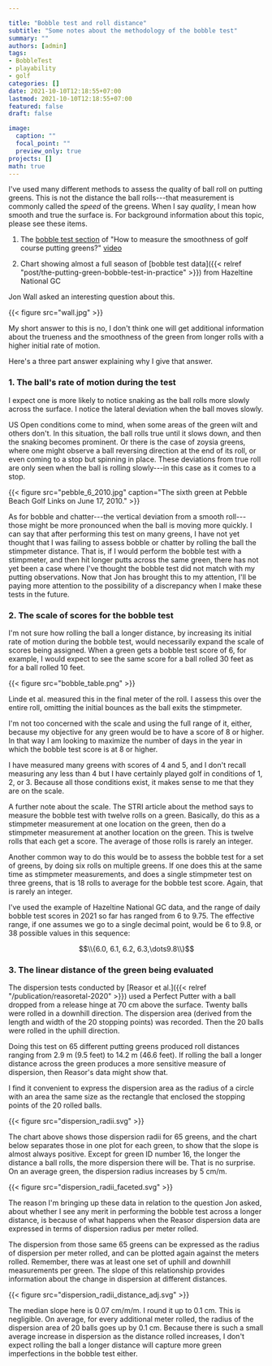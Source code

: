 ```yaml
---

title: "Bobble test and roll distance"
subtitle: "Some notes about the methodology of the bobble test"
summary: ""
authors: [admin]
tags: 
- BobbleTest
- playability
- golf
categories: []
date: 2021-10-10T12:18:55+07:00
lastmod: 2021-10-10T12:18:55+07:00
featured: false
draft: false

image:
  caption: ""
  focal_point: ""
  preview_only: true
projects: []
math: true
---
```


I've used many different methods to assess the quality of ball roll on putting greens. This is not the distance the ball rolls---that measurement is commonly called the *speed* of the greens. When I say *quality*, I mean how smooth and true the surface is. For background information about this topic, please see these items.

1. The [bobble test section](https://youtu.be/Fg_aDTB-O10?t=465) of "How to measure the smoothness of golf course putting greens?" [video](https://youtu.be/Fg_aDTB-O10)

2. Chart showing almost a full season of [bobble test data]({{< relref "post/the-putting-green-bobble-test-in-practice" >}}) from Hazeltine National GC 

Jon Wall asked an interesting question about this.

{{< figure src="wall.jpg" >}}

My short answer to this is no, I don't think one will get additional information about the trueness and the smoothness of the green from longer rolls with a higher initial rate of motion. 

Here's a three part answer explaining why I give that answer.

### 1. The ball's rate of motion during the test

I expect one is more likely to notice snaking as the ball rolls more slowly across the surface. I notice the lateral deviation when the ball moves slowly. 

US Open conditions come to mind, when some areas of the green wilt and others don't. In this situation, the ball rolls true until it slows down, and then the snaking becomes prominent. Or there is the case of zoysia greens, where one might observe a ball reversing direction at the end of its roll, or even coming to a stop but spinning in place. These deviations from true roll are only seen when the ball is rolling slowly---in this case as it comes to a stop.

{{< figure src="pebble_6_2010.jpg" caption="The sixth green at Pebble Beach Golf Links on June 17, 2010." >}}

As for bobble and chatter---the vertical deviation from a smooth roll---those might be more pronounced when the ball is moving more quickly. I can say that after performing this test on many greens, I have not yet thought that I was failing to assess bobble or chatter by rolling the ball the stimpmeter distance. That is, if I would perform the bobble test with a stimpmeter, and then hit longer putts across the same green, there has not yet been a case where I've thought the bobble test did not match with my putting observations. Now that Jon has brought this to my attention, I'll be paying more attention to the possibility of a discrepancy when I make these tests in the future.

### 2. The scale of scores for the bobble test

I'm not sure how rolling the ball a longer distance, by increasing its initial rate of motion during the bobble test, would necessarily expand the scale of scores being assigned. When a green gets a bobble test score of 6, for example, I would expect to see the same score for a ball rolled 30 feet as for a ball rolled 10 feet.

{{< figure src="bobble_table.png" >}}

Linde et al. measured this in the final meter of the roll. I assess this over the entire roll, omitting the initial bounces as the ball exits the stimpmeter. 

I'm not too concerned with the scale and using the full range of it, either, because my objective for any green would be to have a score of 8 or higher. In that way I am looking to maximize the number of days in the year in which the bobble test score is at 8 or higher.

I have measured many greens with scores of 4 and 5, and I don't recall measuring any less than 4 but I have certainly played golf in conditions of 1, 2, or 3. Because all those conditions exist, it makes sense to me that they are on the scale. 

A further note about the scale. The STRI article about the method says to measure the bobble test with twelve rolls on a green. Basically, do this as a stimpmeter measurement at one location on the green, then do a stimpmeter measurement at another location on the green. This is twelve rolls that each get a score. The average of those rolls is rarely an integer. 

Another common way to do this would be to assess the bobble test for a set of greens, by doing six rolls on multiple greens. If one does this at the same time as stimpmeter measurements, and does a single stimpmeter test on three greens, that is 18 rolls to average for the bobble test score. Again, that is rarely an integer. 

I've used the example of Hazeltine National GC data, and the range of daily bobble test scores in 2021 so far has ranged from 6 to 9.75. The effective range, if one assumes we go to a single decimal point, would be 6 to 9.8, or 38 possible values in this sequence:

$$\\{6.0, 6.1, 6.2, 6.3,\dots9.8\\}$$

### 3. The linear distance of the green being evaluated

The dispersion tests conducted by [Reasor et al.]({{< relref "/publication/reasoretal-2020" >}}) used a Perfect Putter with a ball dropped from a release hinge at 70 cm above the surface. Twenty balls were rolled in a downhill direction. The dispersion area (derived from the length and width of the 20 stopping points) was recorded. Then the 20 balls were rolled in the uphill direction. 

Doing this test on 65 different putting greens produced roll distances ranging from 2.9 m (9.5 feet) to 14.2 m (46.6 feet). If rolling the ball a longer distance across the green produces a more sensitive measure of dispersion, then Reasor's data might show that. 

I find it convenient to express the dispersion area as the radius of a circle with an area the same size as the rectangle that enclosed the stopping points of the 20 rolled balls. 

{{< figure src="dispersion_radii.svg" >}}

The chart above shows those dispersion radii for 65 greens, and the chart below separates those in one plot for each green, to show that the slope is almost always positive. Except for green ID number 16, the longer the distance a ball rolls, the more dispersion there will be. That is no surprise. On an average green, the dispersion radius increases by 5 cm/m. 

{{< figure src="dispersion_radii_faceted.svg" >}}

The reason I'm bringing up these data in relation to the question Jon asked, about whether I see any merit in performing the bobble test across a longer distance, is because of what happens when the Reasor dispersion data are expressed in terms of dispersion radius per meter rolled. 

The dispersion from those same 65 greens can be expressed as the radius of dispersion per meter rolled, and can be plotted again against the meters rolled. Remember, there was at least one set of uphill and downhill measurements per green. The slope of this relationship provides information about the change in dispersion at different distances.

{{< figure src="dispersion_radii_distance_adj.svg" >}}

The median slope here is 0.07 cm/m/m. I round it up to 0.1 cm. This is negligible. On average, for every additional meter rolled, the radius of the dispersion area of 20 balls goes up by 0.1 cm. Because there is such a small average increase in dispersion as the distance rolled increases, I don't expect rolling the ball a longer distance will capture more green imperfections in the bobble test either.



